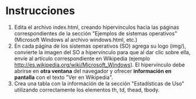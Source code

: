 # Instrucciones

1. Edita el archivo index.html, creando hipervínculos hacia las páginas correspondientes de la sección "Ejemplos de sistemas operativos" (Microsoft Windows al archivo windows.html, etc.)
2. En cada página de los sistemas operativos (SO) agrega su logo (img/), convierte la imagen del SO a hipervínculo para que al dar clic sobre ella, envíe al artículo correspondiente en Wikipedia (ejemplo http://es.wikipedia.org/wiki/Microsoft_Windows). El hipervínculo debe abrirse en **otra ventana** del navegador y ofrecer **información en pantalla** con el texto "Ver en Wikipedia".
3. Crea una tabla con la información de la sección "Estadísticas de Uso" utilizando correctamente los elementos th, td, thead, tbody.
